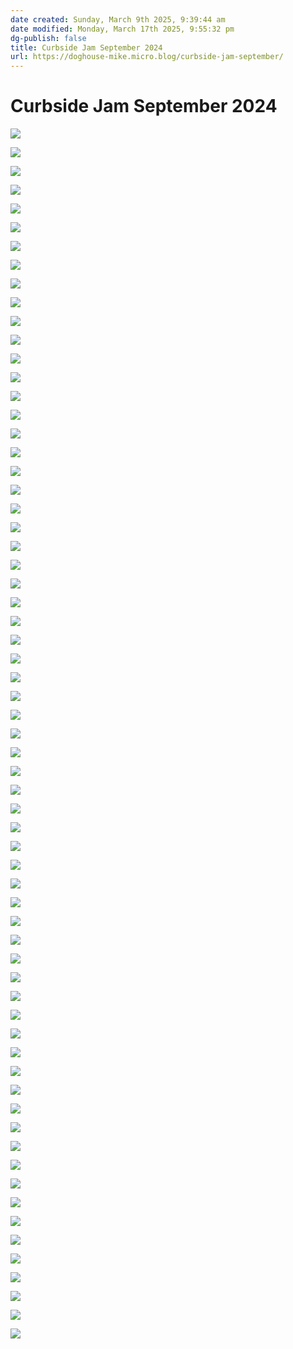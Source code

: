 ```yaml
---
date created: Sunday, March 9th 2025, 9:39:44 am
date modified: Monday, March 17th 2025, 9:55:32 pm
dg-publish: false
title: Curbside Jam September 2024
url: https://doghouse-mike.micro.blog/curbside-jam-september/
---
```


# Curbside Jam September 2024

![](https://i.imgur.com/lfCzDxh.jpeg)

![](https://i.imgur.com/fVdPesE.jpeg)

![](https://i.imgur.com/ZhZE1rd.jpeg)

![](https://i.imgur.com/RNxLr9W.jpeg)

![](https://i.imgur.com/qU3a3VW.jpeg)

![](https://i.imgur.com/t1DVpG3.jpeg)

![](https://i.imgur.com/OLDO6vS.jpeg)

![](https://i.imgur.com/HmMZ8XA.jpeg)

![](https://i.imgur.com/umnFLl8.jpeg)

![](https://i.imgur.com/ok6wgOG.jpeg)

![](https://i.imgur.com/xn52FNY.jpeg)

![](https://i.imgur.com/wwOe9eh.jpeg)

![](https://i.imgur.com/oTMSlaA.jpeg)

![](https://i.imgur.com/0CkowLJ.jpeg)

![](https://i.imgur.com/SsHpBwJ.jpeg)

![](https://i.imgur.com/mwKs9j2.jpeg)

![](https://i.imgur.com/ZOPOSLD.jpeg)

![](https://i.imgur.com/ccUmHR3.jpeg)

![](https://i.imgur.com/wPZe4US.jpeg)

![](https://i.imgur.com/A58xmm6.jpeg)

![](https://i.imgur.com/S4SSY7j.jpeg)

![](https://i.imgur.com/JX1toNP.jpeg)

![](https://i.imgur.com/Fj3D5Uo.jpeg)

![](https://i.imgur.com/wKXyr10.jpeg)

![](https://i.imgur.com/H4T6SAR.jpeg)

![](https://i.imgur.com/7y92kJy.jpeg)

![](https://i.imgur.com/cEdGkSI.jpeg)

![](https://i.imgur.com/yUTLDVw.jpeg)

![](https://i.imgur.com/67OkXAr.jpeg)

![](https://i.imgur.com/0C4X97O.jpeg)

![](https://i.imgur.com/CGUjxMA.jpeg)

![](https://i.imgur.com/U88bU9G.jpeg)

![](https://i.imgur.com/OFa2keu.jpeg)

![](https://i.imgur.com/gkDJKl7.jpeg)

![](https://i.imgur.com/gIfD0S4.jpeg)

![](https://i.imgur.com/exQ4m7t.jpeg)

![](https://i.imgur.com/0WFB1M4.jpeg)

![](https://i.imgur.com/fYVvPxf.jpeg)

![](https://i.imgur.com/V5xnzZy.jpeg)

![](https://i.imgur.com/wySrXZe.jpeg)

![](https://i.imgur.com/4z4OoDk.jpeg)

![](https://i.imgur.com/RlJNpNr.jpeg)

![](https://i.imgur.com/oCLUWBX.jpeg)

![](https://i.imgur.com/4Twgbjb.jpeg)

![](https://i.imgur.com/9MF1P1U.jpeg)

![](https://i.imgur.com/xVVPjyO.jpeg)

![](https://i.imgur.com/9KsWTIM.jpeg)

![](https://i.imgur.com/pI6r40g.jpeg)

![](https://i.imgur.com/0Tc4zua.jpeg)

![](https://i.imgur.com/MNVSptu.jpeg)

![](https://i.imgur.com/oTReWQI.jpeg)

![](https://i.imgur.com/4BLlZaf.jpeg)

![](https://i.imgur.com/SFsgZUh.jpeg)

![](https://i.imgur.com/mcpcWOp.jpeg)

![](https://i.imgur.com/Csgq9Td.jpeg)

![](https://i.imgur.com/g3kp89X.jpeg)

![](https://i.imgur.com/tZwJH5k.jpeg)

![](https://i.imgur.com/GL5YFD0.jpeg)

![](https://i.imgur.com/konneeT.jpeg)

![](https://i.imgur.com/OmpQvnc.jpeg)

![](https://i.imgur.com/jjFqH3L.jpeg)

![](https://i.imgur.com/EEYV4cl.jpeg)

![](https://i.imgur.com/8bEzq8e.jpeg)

![](https://i.imgur.com/vVCT57F.jpeg)

![](https://i.imgur.com/lFViWet.jpeg)
